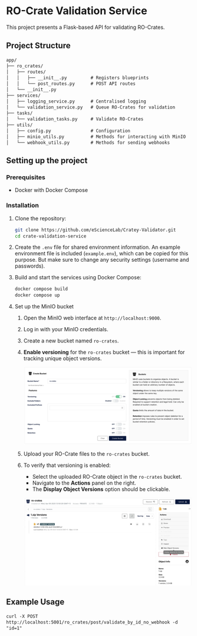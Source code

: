 # RO-Crate Validation Service

This project presents a Flask-based API for validating RO-Crates.

## Project Structure

```
app/
├── ro_crates/
│   ├── routes/
│   │   ├── __init__.py         # Registers blueprints
│   │   └── post_routes.py      # POST API routes
│   └── __init__.py             
├── services/
│   ├── logging_service.py      # Centralised logging
│   └── validation_service.py   # Queue RO-Crates for validation
├── tasks/
│   └── validation_tasks.py     # Validate RO-Crates
├── utils/
│   ├── config.py               # Configuration
│   ├── minio_utils.py          # Methods for interacting with MinIO
│   └── webhook_utils.py        # Methods for sending webhooks
```

## Setting up the project

### Prerequisites

- Docker with Docker Compose

### Installation

1. Clone the repository:
    ```bash
   git clone https://github.com/eScienceLab/Cratey-Validator.git
   cd crate-validation-service
   ```

2. Create the `.env` file for shared environment information. An example environment file is included (`example.env`), which can be copied for this purpose. But make sure to change any security settings (username and passwords).

2. Build and start the services using Docker Compose:
    ```bash
   docker compose build
   docker compose up
   ```

3. Set up the MinIO bucket
   1. Open the MinIO web interface at `http://localhost:9000`.  
   2. Log in with your MinIO credentials.  
   3. Create a new bucket named `ro-crates`.  
   4. **Enable versioning** for the `ro-crates` bucket — this is important for tracking unique object versions.

      ![Ensure MinIO versioning is enabled](docs/assets/minio-versioning-enabled.webp "Ensure MinIO versioning is enabled")

   5. Upload your RO-Crate files to the `ro-crates` bucket.  
   6. To verify that versioning is enabled:
      - Select the uploaded RO-Crate object in the `ro-crates` bucket.
      - Navigate to the **Actions** panel on the right.
      - The **Display Object Versions** option should be clickable.

      ![Validate MinIO versioning is enabled](docs/assets/validate-minio-versioning-enabled.webp "Validate MinIO versioning is enabled")

## Example Usage

```
curl -X POST http://localhost:5001/ro_crates/post/validate_by_id_no_webhook -d "id=1"
```
